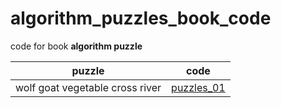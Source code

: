 # algorithm_puzzles_book_code
code for book **algorithm puzzle**

|puzzle|code|
|:-:|:-:|
|wolf goat vegetable cross river| [puzzles_01](https://github.com/zhuliquan/algorithm_puzzles_book_code/blob/master/algorithm_puzzles/puzzles_001_wolf_goat_vegetable_cross_river/main.go) |

